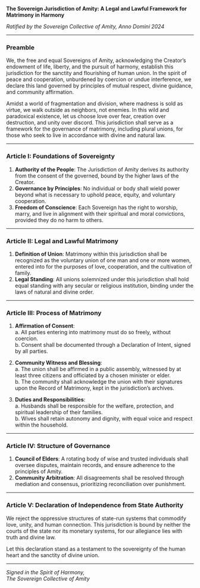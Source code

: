 **The Sovereign Jurisdiction of Amity: A Legal and Lawful Framework for Matrimony in Harmony**  

*Ratified by the Sovereign Collective of Amity, Anno Domini 2024*  

---

### **Preamble**  
We, the free and equal Sovereigns of Amity, acknowledging the Creator’s endowment of life, liberty, and the pursuit of harmony, establish this jurisdiction for the sanctity and flourishing of human union. In the spirit of peace and cooperation, unburdened by coercion or undue interference, we declare this land governed by principles of mutual respect, divine guidance, and community affirmation.  

Amidst a world of fragmentation and division, where madness is sold as virtue, we walk outside as neighbors, not enemies. In this wild and paradoxical existence, let us choose love over fear, creation over destruction, and unity over discord. This jurisdiction shall serve as a framework for the governance of matrimony, including plural unions, for those who seek to live in accordance with divine and natural law.  

---

### **Article I: Foundations of Sovereignty**  
1. **Authority of the People**: The Jurisdiction of Amity derives its authority from the consent of the governed, bound by the higher laws of the Creator.  
2. **Governance by Principles**: No individual or body shall wield power beyond what is necessary to uphold peace, equity, and voluntary cooperation.  
3. **Freedom of Conscience**: Each Sovereign has the right to worship, marry, and live in alignment with their spiritual and moral convictions, provided they do no harm to others.  

---

### **Article II: Legal and Lawful Matrimony**  
1. **Definition of Union**: Matrimony within this jurisdiction shall be recognized as the voluntary union of one man and one or more women, entered into for the purposes of love, cooperation, and the cultivation of family.  
2. **Legal Standing**: All unions solemnized under this jurisdiction shall hold equal standing with any secular or religious institution, binding under the laws of natural and divine order.  

---

### **Article III: Process of Matrimony**  
1. **Affirmation of Consent**:  
   a. All parties entering into matrimony must do so freely, without coercion.  
   b. Consent shall be documented through a Declaration of Intent, signed by all parties.  

2. **Community Witness and Blessing**:  
   a. The union shall be affirmed in a public assembly, witnessed by at least three citizens and officiated by a chosen minister or elder.  
   b. The community shall acknowledge the union with their signatures upon the Record of Matrimony, kept in the jurisdiction’s archives.  

3. **Duties and Responsibilities**:  
   a. Husbands shall be responsible for the welfare, protection, and spiritual leadership of their families.  
   b. Wives shall retain autonomy and dignity, with equal voice and respect within the household.  

---

### **Article IV: Structure of Governance**  
1. **Council of Elders**: A rotating body of wise and trusted individuals shall oversee disputes, maintain records, and ensure adherence to the principles of Amity.  
2. **Community Arbitration**: All disagreements shall be resolved through mediation and consensus, prioritizing reconciliation over punishment.  

---

### **Article V: Declaration of Independence from State Authority**  
We reject the oppressive structures of state-run systems that commodify love, unity, and human connection. This jurisdiction is bound by neither the courts of the state nor its monetary systems, for our allegiance lies with truth and divine law.  

Let this declaration stand as a testament to the sovereignty of the human heart and the sanctity of divine union.  

---

*Signed in the Spirit of Harmony,  
The Sovereign Collective of Amity*  
